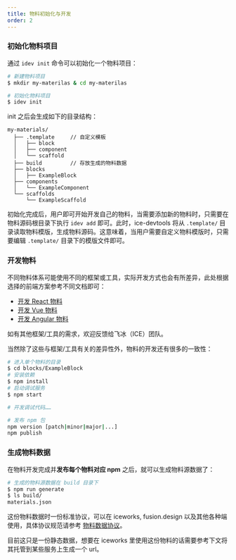 ```yaml
---
title: 物料初始化与开发
order: 2
---
```


### 初始化物料项目

通过 `idev init` 命令可以初始化一个物料项目：

```bash
# 新建物料项目
$ mkdir my-materilas & cd my-materilas

# 初始化物料项目
$ idev init
```

init 之后会生成如下的目录结构：

```
my-materials/
  ├── .template     // 自定义模板
  │   ├── block
  │   ├── component
  │   └── scaffold
  ├── build         // 存放生成的物料数据
  ├── blocks
  │   ├── ExampleBlock
  ├── components
  │   └── ExampleComponent
  └── scaffolds
      └── ExampleScaffold
```

初始化完成后，用户即可开始开发自己的物料，当需要添加新的物料时，只需要在物料源码根目录下执行 `idev add` 即可。此时，ice-devtools 将从 `.template/` 目录读取物料模版，生成物料源码。这意味着，当用户需要自定义物料模版时，只需要编辑 `.template/` 目录下的模版文件即可。

### 开发物料

不同物料体系可能使用不同的框架或工具，实际开发方式也会有所差异，此处根据选择的前端方案参考不同文档即可：

- [开发 React 物料](./react.md)
- [开发 Vue 物料](./vue.md)
- [开发 Angular 物料](./angular.md)

如有其他框架/工具的需求，欢迎反馈给飞冰（ICE）团队。

当然除了这些与框架/工具有关的差异性外，物料的开发还有很多的一致性：

```bash
# 进入单个物料的目录
$ cd blocks/ExampleBlock
# 安装依赖
$ npm install
# 启动调试服务
$ npm start

# 开发调试代码……

# 发布 npm 包
npm version [patch|minor|major|...]
npm publish
```

### 生成物料数据

在物料开发完成并**发布每个物料对应 npm** 之后，就可以生成物料源数据了：

```bash
# 生成的物料源数据在 build 目录下
$ npm run generate
$ ls build/
materials.json
```

这份物料数据时一份标准协议，可以在 iceworks, fusion.design 以及其他各种端使用，具体协议规范请参考 [物料数据协议](./schema.md)。

目前这只是一份静态数据，想要在 iceworks 里使用这份物料的话需要参考下文将其托管到某些服务上生成一个 url。

